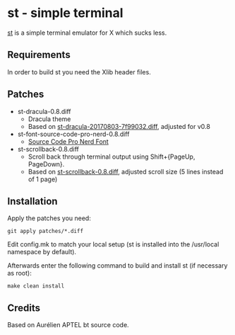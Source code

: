# st - simple terminal

[st](https://st.suckless.org/ 'st') is a simple terminal emulator for X which sucks less.

## Requirements

In order to build st you need the Xlib header files.

## Patches

* st-dracula-0.8.diff
  * Dracula theme
  * Based on [st-dracula-20170803-7f99032.diff](https://st.suckless.org/patches/dracula/ 'st-dracula-20170803-7f99032.diff'), adjusted for v0.8
* st-font-source-code-pro-nerd-0.8.diff
  * [Source Code Pro Nerd Font](https://aur.archlinux.org/packages/nerd-fonts-source-code-pro/ 'Source Code Pro Nerd Font')
* st-scrollback-0.8.diff
  * Scroll back through terminal output using Shift+{PageUp, PageDown}.
  * Based on [st-scrollback-0.8.diff](https://st.suckless.org/patches/scrollback/ 'st-scrollback-0.8.diff'), adjusted scroll size (5 lines instead of 1 page)

## Installation

Apply the patches you need:

    git apply patches/*.diff

Edit config.mk to match your local setup (st is installed into
the /usr/local namespace by default).

Afterwards enter the following command to build and install st (if
necessary as root):

    make clean install

## Credits

Based on Aurélien APTEL bt source code.
